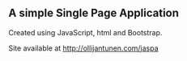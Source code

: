 ## A simple Single Page Application

Created using JavaScript, html and Bootstrap.

Site available at http://ollijantunen.com/jaspa


